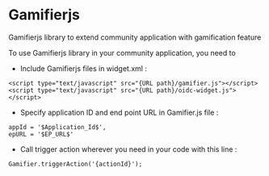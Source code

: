 # Gamifierjs
Gamifierjs library to extend community application with gamification feature

To use Gamifierjs library in your community application, you need to 

- Include Gamifierjs files in widget.xml :
```
<script type="text/javascript" src="{URL path}/gamifier.js"></script>
<script type="text/javascript" src="{URL path}/oidc-widget.js"></script>
```

- Specify application ID and end point URL in Gamifier.js file :
```
appId = '$Application_Id$',
epURL = '$EP_URL$'
```

- Call trigger action wherever you need in your code with this line :
```
Gamifier.triggerAction('{actionId}');
```
